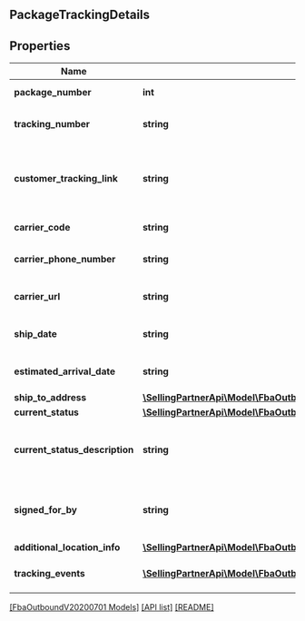 ## PackageTrackingDetails

## Properties

Name | Type | Description | Notes
------------ | ------------- | ------------- | -------------
**package_number** | **int** | The package identifier. |
**tracking_number** | **string** | The tracking number for the package. | [optional]
**customer_tracking_link** | **string** | Link on swiship.com that allows customers to track the package. | [optional]
**carrier_code** | **string** | The name of the carrier. | [optional]
**carrier_phone_number** | **string** | The phone number of the carrier. | [optional]
**carrier_url** | **string** | The URL of the carrier's website. | [optional]
**ship_date** | **string** | A datetime string in ISO 8601 format. | [optional]
**estimated_arrival_date** | **string** | A datetime string in ISO 8601 format. | [optional]
**ship_to_address** | [**\SellingPartnerApi\Model\FbaOutboundV20200701\TrackingAddress**](TrackingAddress.md) |  | [optional]
**current_status** | [**\SellingPartnerApi\Model\FbaOutboundV20200701\CurrentStatus**](CurrentStatus.md) |  | [optional]
**current_status_description** | **string** | Description corresponding to the CurrentStatus value. | [optional]
**signed_for_by** | **string** | The name of the person who signed for the package. | [optional]
**additional_location_info** | [**\SellingPartnerApi\Model\FbaOutboundV20200701\AdditionalLocationInfo**](AdditionalLocationInfo.md) |  | [optional]
**tracking_events** | [**\SellingPartnerApi\Model\FbaOutboundV20200701\TrackingEvent[]**](TrackingEvent.md) | An array of tracking event information. | [optional]

[[FbaOutboundV20200701 Models]](../) [[API list]](../../Api) [[README]](../../../README.md)
